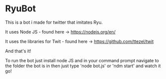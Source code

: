 # RyuBot
This is a bot i made for twitter that imitates Ryu.

It uses Node JS - found here -> https://nodejs.org/en/

It uses the libraries for Twit - found here -> https://github.com/ttezel/twit

And that's it!

To run the bot just install node JS and in your command prompt navigate to the folder the bot is in
then just type 'node bot.js' or 'ndm start' and watch it go!
